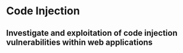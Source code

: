 # Code Injection

## Investigate and exploitation of code injection vulnerabilities within web applications
